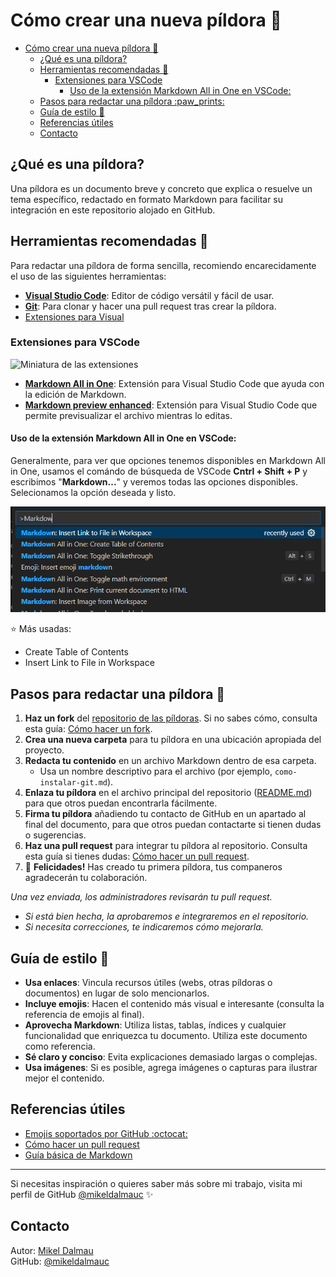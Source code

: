 
# Cómo crear una nueva píldora :pill:

- [Cómo crear una nueva píldora :pill:](#cómo-crear-una-nueva-píldora-pill)
  - [¿Qué es una píldora?](#qué-es-una-píldora)
  - [Herramientas recomendadas :wrench:](#herramientas-recomendadas-wrench)
    - [Extensiones para VSCode](#extensiones-para-vscode)
      - [Uso de la extensión Markdown All in One en VSCode:](#uso-de-la-extensión-markdown-all-in-one-en-vscode)
  - [Pasos para redactar una píldora :paw\_prints:](#pasos-para-redactar-una-píldora-paw_prints)
  - [Guía de estilo :memo:](#guía-de-estilo-memo)
  - [Referencias útiles](#referencias-útiles)
  - [Contacto](#contacto)

## ¿Qué es una píldora?

Una píldora es un documento breve y concreto que explica o resuelve un tema específico, redactado en formato Markdown para facilitar su integración en este repositorio alojado en GitHub.

## Herramientas recomendadas :wrench:

Para redactar una píldora de forma sencilla, recomiendo encarecidamente el uso de las siguientes herramientas:

- **[Visual Studio Code](https://code.visualstudio.com/)**: Editor de código versátil y fácil de usar.
- **[Git](https://git-scm.com/)**: Para clonar y hacer una pull request tras crear la píldora.
- [Extensiones para Visual](#extensiones-para-visual)

### Extensiones para VSCode
![Miniatura de las extensiones](image.png)
- **[Markdown All in One](https://marketplace.visualstudio.com/items?itemName=yzhang.markdown-all-in-one)**: Extensión para Visual Studio Code que ayuda con la edición de Markdown.
- **[Markdown preview enhanced](https://marketplace.visualstudio.com/items?itemName=shd101wyy.markdown-preview-enhanced)**: Extensión para Visual Studio Code que permite previsualizar el archivo mientras lo editas.

#### Uso de la extensión Markdown All in One en VSCode:

Generalmente, para ver que opciones tenemos disponibles en Markdown All in One, usamos el comándo de búsqueda de VSCode **Cntrl + Shift + P** y escribimos "**Markdown...**" y veremos todas las opciones disponibles. Selecionamos la opción deseada y listo.

![alt text](image-1.png)

:star: Más usadas:
- Create Table of Contents
- Insert Link to File in Workspace

## Pasos para redactar una píldora :paw_prints:

1. **Haz un fork** del [repositorio de las píldoras](https://github.com/FPTxurdinagaDAM/pildoras). Si no sabes cómo, consulta esta guía: [Cómo hacer un fork](https://www.freecodecamp.org/espanol/news/como-hacer-tu-primer-pull-request-en-github/).
2. **Crea una nueva carpeta** para tu píldora en una ubicación apropiada del proyecto.
3. **Redacta tu contenido** en un archivo Markdown dentro de esa carpeta.
   - Usa un nombre descriptivo para el archivo (por ejemplo, `como-instalar-git.md`).
4. **Enlaza tu píldora** en el archivo principal del repositorio ([README.md](../README.md)) para que otros puedan encontrarla fácilmente.
5. **Firma tu píldora** añadiendo tu contacto de GitHub en un apartado al final del documento, para que otros puedan contactarte si tienen dudas o sugerencias.
6. **Haz una pull request** para integrar tu píldora al repositorio. Consulta esta guía si tienes dudas: [Cómo hacer un pull request](https://www.freecodecamp.org/espanol/news/como-hacer-tu-primer-pull-request-en-github/).
7. :tada: **Felicidades!** Has creado tu primera píldora, tus companeros agradecerán tu colaboración.
  

*Una vez enviada, los administradores revisarán tu pull request.*
- *Si está bien hecha, la aprobaremos e integraremos en el repositorio.*
- *Si necesita correcciones, te indicaremos cómo mejorarla.*

## Guía de estilo :memo:

- **Usa enlaces**: Vincula recursos útiles (webs, otras píldoras o documentos) en lugar de solo mencionarlos.
- **Incluye emojis**: Hacen el contenido más visual e interesante (consulta la referencia de emojis al final).
- **Aprovecha Markdown**: Utiliza listas, tablas, índices y cualquier funcionalidad que enriquezca tu documento. Utiliza este documento como referencia.
- **Sé claro y conciso**: Evita explicaciones demasiado largas o complejas.
- **Usa imágenes**: Si es posible, agrega imágenes o capturas para ilustrar mejor el contenido.

## Referencias útiles

- [Emojis soportados por GitHub :octocat:](https://gist.github.com/rxaviers/7360908)
- [Cómo hacer un pull request](https://www.freecodecamp.org/espanol/news/como-hacer-tu-primer-pull-request-en-github/)
- [Guía básica de Markdown](https://markdown.es/)

---

Si necesitas inspiración o quieres saber más sobre mi trabajo, visita mi perfil de GitHub [@mikeldalmauc](https://github.com/mikeldalmauc) :sparkles:

## Contacto

Autor: [Mikel Dalmau](http://www.mikeldalmau.com)  
GitHub: [@mikeldalmauc](https://github.com/mikeldalmauc)

